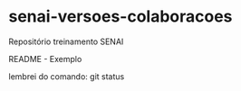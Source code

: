 # senai-versoes-colaboracoes
Repositório treinamento SENAI 

README - Exemplo

lembrei do comando: git status

